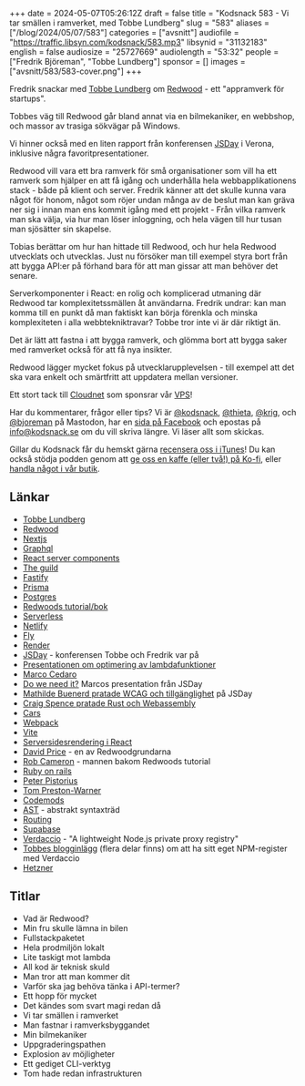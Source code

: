 +++
date = 2024-05-07T05:26:12Z
draft = false
title = "Kodsnack 583 - Vi tar smällen i ramverket, med Tobbe Lundberg"
slug = "583"
aliases = ["/blog/2024/05/07/583"]
categories = ["avsnitt"]
audiofile = "https://traffic.libsyn.com/kodsnack/583.mp3"
libsynid = "31132183"
english = false
audiosize = "25727669"
audiolength = "53:32"
people = ["Fredrik Björeman", "Tobbe Lundberg"]
sponsor = []
images = ["avsnitt/583/583-cover.png"]
+++

Fredrik snackar med [Tobbe Lundberg](https://tlundberg.com/) om [Redwood](https://redwoodjs.com/) - ett "appramverk för startups".

Tobbes väg till Redwood går bland annat via en bilmekaniker, en webbshop, och massor av trasiga sökvägar på Windows.

Vi hinner också med en liten rapport från konferensen [JSDay](https://2024.jsday.it/) i Verona, inklusive några favoritpresentationer.

Redwood vill vara ett bra ramverk för små organisationer som vill ha ett ramverk som hjälper en att få igång och underhålla hela webbapplikationens stack - både på klient och server. Fredrik känner att det skulle kunna vara något för honom, något som röjer undan många av de beslut man kan gräva ner sig i innan man ens kommit igång med ett projekt - Från vilka ramverk man ska välja, via hur man löser inloggning, och hela vägen till hur tusan man sjösätter sin skapelse.

Tobias berättar om hur han hittade till Redwood, och hur hela Redwood utvecklats och utvecklas. Just nu försöker man till exempel styra bort från att bygga API:er på förhand bara för att man gissar att man behöver det senare.

Serverkomponenter i React: en rolig och komplicerad utmaning där Redwood tar komplexitetssmällen åt användarna. Fredrik undrar: kan man komma till en punkt då man faktiskt kan börja förenkla och minska komplexiteten i alla webbtekniktravar? Tobbe tror inte vi är där riktigt än.

Det är lätt att fastna i att bygga ramverk, och glömma bort att bygga saker med ramverket också för att få nya insikter.

Redwood lägger mycket fokus på utvecklarupplevelsen - till exempel att det ska vara enkelt och smärtfritt att uppdatera mellan versioner.

Ett stort tack till [Cloudnet](https://www.cloudnet.se) som sponsrar vår [VPS](https://en.wikipedia.org/wiki/Virtual_private_server)!

Har du kommentarer, frågor eller tips? Vi är [@kodsnack](https://social.podsnack.se/@kodsnack), [@thieta](https://6510.nu/@thieta), [@krig](https://6510.nu/@krig), och [@bjoreman](https://toot.cafe/@bjoreman) på Mastodon, har en [sida på Facebook](https://www.facebook.com/) och epostas på [info@kodsnack.se](mailto:info@kodsnack.se) om du vill skriva längre. Vi läser allt som skickas.

Gillar du Kodsnack får du hemskt gärna [recensera oss i iTunes](https://itunes.apple.com/se/podcast/kodsnack/id561631498?l=en)! Du kan också stödja podden genom att <a href="https://ko-fi.com/kodsnack" rel="payment">ge oss en kaffe (eller två!) på Ko-fi</a>, eller [handla något i vår butik](https://shop.spreadshirt.se/kodsnack/).

## Länkar
* [Tobbe Lundberg](https://tlundberg.com/)
* [Redwood](https://redwoodjs.com/)
* [Nextjs](https://nextjs.org/)
* [Graphql](https://en.wikipedia.org/wiki/GraphQL)
* [React server components](https://react.dev/blog/2020/12/21/data-fetching-with-react-server-components)
* [The guild](https://the-guild.dev/)
* [Fastify](https://fastify.dev/)
* [Prisma](https://www.prisma.io/)
* [Postgres](https://en.wikipedia.org/wiki/PostgreSQL)
* [Redwoods tutorial/bok](https://redwoodjs.com/docs/tutorial/foreword)
* [Serverless](https://en.wikipedia.org/wiki/Serverless_computing)
* [Netlify](https://en.wikipedia.org/wiki/Netlify)
* [Fly](https://fly.io/)
* [Render](https://render.com/)
* [JSDay](https://2024.jsday.it/) - konferensen Tobbe och Fredrik var på
* [Presentationen om optimering av lambdafunktioner](https://2024.jsday.it/talks_speakers/#AWSLambdaPerformanceTuning)
* [Marco Cedaro](https://cedmax.com/)
* [Do we need it?](https://noti.st/cedmax/OthfSf) Marcos presentation från JSDay
* [Mathilde Buenerd pratade WCAG och tillgänglighet](https://2024.jsday.it/talks_speakers/#IAccessibilityWhyYouShouldLearnAboutWCAG) på JSDay
* [Craig Spence pratade Rust och Webassembly](https://2024.jsday.it/talks_speakers/#CraigsAmazingRustSpectacularBroughtToYouByRustEze)
* [Cars](https://en.wikipedia.org/wiki/Cars_%28franchise%29)
* [Webpack](https://en.wikipedia.org/wiki/Webpack)
* [Vite](https://vitejs.dev/)
* [Serversidesrendering i React](https://www.bairesdev.com/blog/server-side-rendering-react/)
* [David Price](https://thedavidprice.com/) - en av Redwoodgrundarna
* [Rob Cameron](https://github.com/cannikin) - mannen bakom Redwoods tutorial
* [Ruby on rails](https://en.wikipedia.org/wiki/Ruby_on_Rails)
* [Peter Pistorius](http://peterp.org/)
* [Tom Preston-Warner](https://en.wikipedia.org/wiki/Tom_Preston-Werner)
* [Codemods](https://nextjs.org/docs/app/building-your-application/upgrading/codemods)
* [AST](https://en.wikipedia.org/wiki/Abstract_syntax_tree) - abstrakt syntaxträd
* [Routing](https://nextjs.org/docs/app/building-your-application/routing)
* [Supabase](https://supabase.com/)
* [Verdaccio](https://verdaccio.org/) - "A lightweight Node.js private proxy registry"
* [Tobbes blogginlägg](https://tlundberg.com/hosting-a-verdaccio-npm-registry-on-hetzner-cloud-part-1-buying-a-vps) (flera delar finns) om att ha sitt eget NPM-register med Verdaccio
* [Hetzner](https://en.wikipedia.org/wiki/Hetzner)

## Titlar
* Vad är Redwood?
* Min fru skulle lämna in bilen
* Fullstackpaketet
* Hela prodmiljön lokalt
* Lite taskigt mot lambda
* All kod är teknisk skuld
* Man tror att man kommer dit
* Varför ska jag behöva tänka i API-termer?
* Ett hopp för mycket
* Det kändes som svart magi redan då
* Vi tar smällen i ramverket
* Man fastnar i ramverksbyggandet
* Min bilmekaniker
* Uppgraderingspathen
* Explosion av möjligheter
* Ett gediget CLI-verktyg
* Tom hade redan infrastrukturen